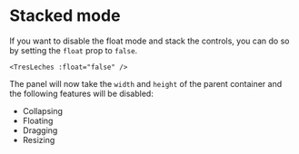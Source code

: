 # Stacked mode

If you want to disable the float mode and stack the controls, you can do so by setting the `float` prop to `false`.

```vue
<TresLeches :float="false" />
```

The panel will now take the `width` and `height` of the parent container and the following features will be disabled:

- Collapsing
- Floating
- Dragging
- Resizing

